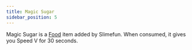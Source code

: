 ```yaml
---
title: Magic Sugar
sidebar_position: 5
---
```


Magic Sugar is a [Food](/docs/Slimefun/Food) item added by Slimefun. When consumed, it gives you Speed V for 30 seconds.
